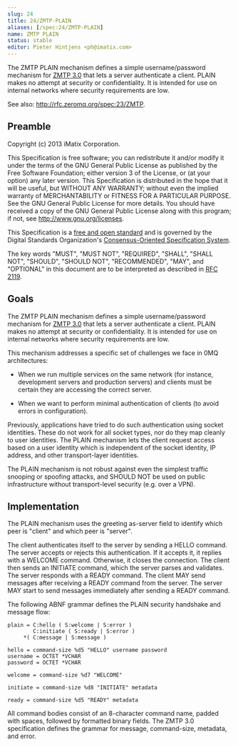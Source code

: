 ```yaml
---
slug: 24
title: 24/ZMTP-PLAIN
aliases: [/spec:24/ZMTP-PLAIN]
name: ZMTP PLAIN
status: stable
editor: Pieter Hintjens <ph@imatix.com>
---
```


The ZMTP PLAIN mechanism defines a simple username/password mechanism for [ZMTP 3.0](http://rfc.zeromq.org/spec:23) that lets a server authenticate a client. PLAIN makes no attempt at security or confidentiality. It is intended for use on internal networks where security requirements are low.

See also: http://rfc.zeromq.org/spec:23/ZMTP.

## Preamble

Copyright (c) 2013 iMatix Corporation.

This Specification is free software; you can redistribute it and/or modify it under the terms of the GNU General Public License as published by the Free Software Foundation; either version 3 of the License, or (at your option) any later version. This Specification is distributed in the hope that it will be useful, but WITHOUT ANY WARRANTY; without even the implied warranty of MERCHANTABILITY or FITNESS FOR A PARTICULAR PURPOSE. See the GNU General Public License for more details. You should have received a copy of the GNU General Public License along with this program; if not, see <http://www.gnu.org/licenses>.

This Specification is a [free and open standard](http://www.digistan.org/open-standard:definition) and is governed by the Digital Standards Organization's [Consensus-Oriented Specification System](http://www.digistan.org/spec:1/COSS).

The key words "MUST", "MUST NOT", "REQUIRED", "SHALL", "SHALL NOT", "SHOULD", "SHOULD NOT", "RECOMMENDED", "MAY", and "OPTIONAL" in this document are to be interpreted as described in [RFC 2119](http://tools.ietf.org/html/rfc2119).

## Goals

The ZMTP PLAIN mechanism defines a simple username/password mechanism for [ZMTP 3.0](http://rfc.zeromq.org/spec:23) that lets a server authenticate a client. PLAIN makes no attempt at security or confidentiality. It is intended for use on internal networks where security requirements are low.

This mechanism addresses a specific set of challenges we face in 0MQ architectures:

* When we run multiple services on the same network (for instance, development servers and production servers) and clients must be certain they are accessing the correct server.

* When we want to perform minimal authentication of clients (to avoid errors in configuration).

Previously, applications have tried to do such authentication using socket identities. These do not work for all socket types, nor do they map cleanly to user identities. The PLAIN mechanism lets the client request access based on a user identity which is independent of the socket identity, IP address, and other transport-layer identities.

The PLAIN mechanism is not robust against even the simplest traffic snooping or spoofing attacks, and SHOULD NOT be used on public infrastructure without transport-level security (e.g. over a VPN).

## Implementation

The PLAIN mechanism uses the greeting as-server field to identify which peer is "client" and which peer is "server".

The client authenticates itself to the server by sending a HELLO command. The server accepts or rejects this authentication. If it accepts it, it replies with a WELCOME command. Otherwise, it closes the connection. The client then sends an INITIATE command, which the server parses and validates. The server responds with a READY command. The client MAY send messages after receiving a READY command from the server. The server MAY start to send messages immediately after sending a READY command.

The following ABNF grammar defines the PLAIN security handshake and message flow:

```
plain = C:hello ( S:welcome | S:error )
        C:initiate ( S:ready | S:error )
     *( C:message | S:message )

hello = command-size %d5 "HELLO" username password
username = OCTET *VCHAR
password = OCTET *VCHAR

welcome = command-size %d7 "WELCOME"

initiate = command-size %d8 "INITIATE" metadata

ready = command-size %d5 "READY" metadata
```

All command bodies consist of an 8-character command name, padded with spaces, followed by formatted binary fields. The ZMTP 3.0 specification defines the grammar for message, command-size, metadata, and error.
